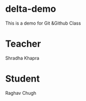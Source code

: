 # delta-demo

This is a demo for Git &amp;Github Class

# Teacher 

Shradha Khapra

# Student

Raghav Chugh
